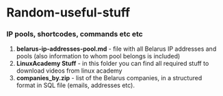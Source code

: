 # Random-useful-stuff
### IP pools, shortcodes, commands etc etc
1. <b>belarus-ip-addresses-pool.md</b> - file with all Belarus IP addresses and pools (also information to whom pool belongs is included)
2. <b>LinuxAcademy Stuff</b> - in this folder you can find all required stuff to download videos from linux academy
3. <b>companies_by.zip</b> - list of the Belarus companies, in a structured format in SQL file (emails, addresses etc).
